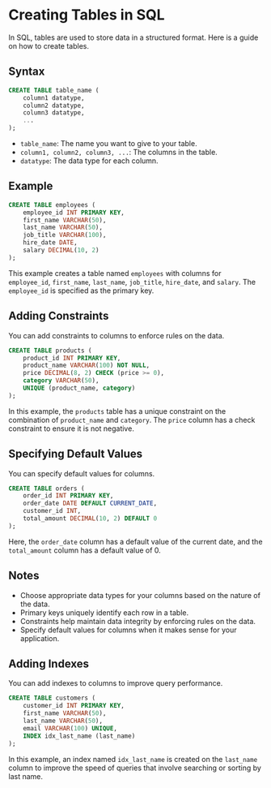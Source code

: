 # Creating Tables in SQL

In SQL, tables are used to store data in a structured format. Here is a guide on how to create tables.

## Syntax

```sql
CREATE TABLE table_name (
    column1 datatype,
    column2 datatype,
    column3 datatype,
    ...
);
```

- `table_name`: The name you want to give to your table.
- `column1, column2, column3, ...`: The columns in the table.
- `datatype`: The data type for each column.

## Example

```sql
CREATE TABLE employees (
    employee_id INT PRIMARY KEY,
    first_name VARCHAR(50),
    last_name VARCHAR(50),
    job_title VARCHAR(100),
    hire_date DATE,
    salary DECIMAL(10, 2)
);
```

This example creates a table named `employees` with columns for `employee_id`, `first_name`, `last_name`, `job_title`, `hire_date`, and `salary`. The `employee_id` is specified as the primary key.

## Adding Constraints

You can add constraints to columns to enforce rules on the data.

```sql
CREATE TABLE products (
    product_id INT PRIMARY KEY,
    product_name VARCHAR(100) NOT NULL,
    price DECIMAL(8, 2) CHECK (price >= 0),
    category VARCHAR(50),
    UNIQUE (product_name, category)
);
```

In this example, the `products` table has a unique constraint on the combination of `product_name` and `category`. The `price` column has a check constraint to ensure it is not negative.

## Specifying Default Values

You can specify default values for columns.

```sql
CREATE TABLE orders (
    order_id INT PRIMARY KEY,
    order_date DATE DEFAULT CURRENT_DATE,
    customer_id INT,
    total_amount DECIMAL(10, 2) DEFAULT 0
);
```

Here, the `order_date` column has a default value of the current date, and the `total_amount` column has a default value of 0.

## Notes

- Choose appropriate data types for your columns based on the nature of the data.
- Primary keys uniquely identify each row in a table.
- Constraints help maintain data integrity by enforcing rules on the data.
- Specify default values for columns when it makes sense for your application.

## Adding Indexes

You can add indexes to columns to improve query performance.

```sql
CREATE TABLE customers (
    customer_id INT PRIMARY KEY,
    first_name VARCHAR(50),
    last_name VARCHAR(50),
    email VARCHAR(100) UNIQUE,
    INDEX idx_last_name (last_name)
);
```

In this example, an index named `idx_last_name` is created on the `last_name` column to improve the speed of queries that involve searching or sorting by last name.


